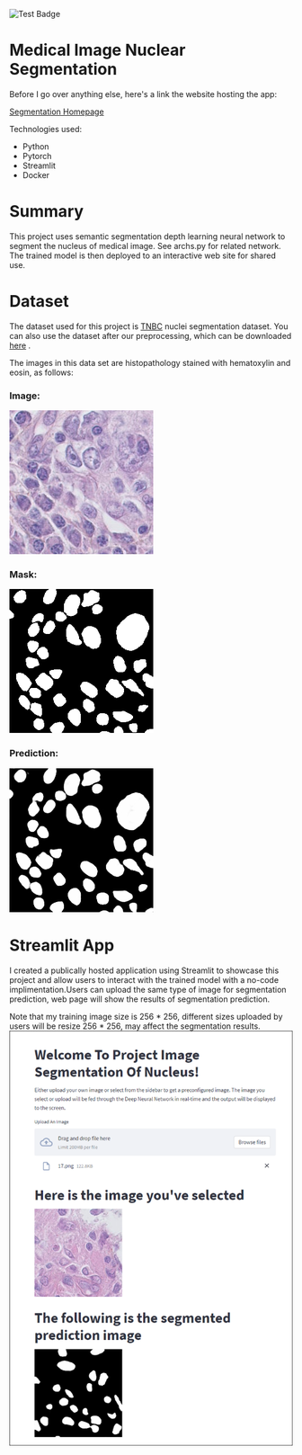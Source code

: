 ![Test Badge](https://github.com/Binbin-2593/Medical_Image_Nuclear_Segmentation/blob/master/.github/workflows/python-app.yml/badge.svg) 

# Medical Image Nuclear Segmentation
Before I go over anything else, here's a link the website hosting the app:

[Segmentation Homepage](https://binbin-2593-medical-image-nuclear-segmentatio-srcdisplay-cnn9qf.streamlit.app)

Technologies used: 
* Python
* Pytorch
* Streamlit
* Docker

# Summary
This project uses semantic segmentation depth learning neural network to segment the nucleus of medical image. See archs.py for related network. The trained model is then deployed to an interactive web site for shared use.

# Dataset
The dataset used for this project is  [TNBC](https://zenodo.org/record/1175282#.ZFuHAhFBxPa) nuclei segmentation dataset. You can also use the dataset after our preprocessing, which can be downloaded [here](https://drive.google.com/file/d/16ajg19swFmvFqkH5sxsdoI3GX4aqjRB6/view) .

The images in this data set are histopathology stained with hematoxylin and eosin, as follows:
### Image:
![](imgs/image.png)

### Mask:
![](imgs/mask.png)

### Prediction:
![](imgs/prediction.png)

# Streamlit App

I created a publically hosted application using Streamlit to showcase this project and allow users to interact with the trained model with a no-code implimentation.Users can upload the same type of image for segmentation prediction, web page will show the results of segmentation prediction. 

Note that my training image size is 256 * 256, different sizes uploaded by users will be resize 256 * 256, may affect the segmentation results.
![](imgs/website.png)

